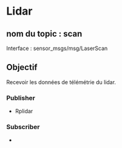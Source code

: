 ﻿# Lidar

## nom du topic : **scan**
Interface : sensor_msgs/msg/LaserScan

## Objectif
Recevoir les données de télémétrie du lidar.

### Publisher
- Rplidar

### Subscriber
- [](Lidar-Topic.md)
